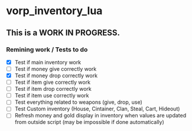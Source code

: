 # vorp_inventory_lua


## This is a WORK IN PROGRESS.


### Remining work / Tests to do

- [x] Test if  main inventory work
- [ ] Test if money give correctly work
- [x] Test if money drop correctly work
- [ ] Test if item give correctly work
- [ ] Test if item drop correctly work
- [ ] Test if item use correctly work
- [ ] Test everything related to weapons (give, drop, use)
- [ ] Test Custom inventory (House, Cintainer, Clan, Steal, Cart, Hideout)
- [ ] Refresh money and gold display in inventory when values are updated from outside script (may be impossible if done automatically)